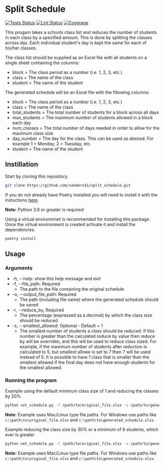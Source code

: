 # Split Schedule

[![Tests Status](https://github.com/sanders41/split_schedule/workflows/Testing/badge.svg?branch=master&event=push)](https://github.com/sanders41/split_schedule/actions?query=workflow%3ATesting+branch%3Amaster+event%3Apush)
[![Lint Status](https://github.com/sanders41/split_schedule/workflows/Linting/badge.svg?branch=master&event=push)](https://github.com/sanders41/split_schedule/actions?query=workflow%3ALinting+branch%3Amaster+event%3Apush)
[![Coverage](https://codecov.io/github/sanders41/split_schedule/coverage.svg?branch=master)](https://codecov.io/gh/sanders41/split_schedule)

This progam takes a schools class list and reduces the number of students in each class by a specified amount. This is done by splitting the classes across day. Each individual student's day is kept the same for each of his/her classes.

The class list should be supplied as an Excel file with all students on a single sheet containing the columns:

* block = The class period as a number (i.e. 1, 2, 3, etc.)
* class = The name of the class
* student = The name of the student

The generated schedule will be an Excel file with the fillowing columns:

* block = The class period as a number (i.e. 1, 2, 3, etc.)
* class = The name of the class
* total_students = The total number of students for a block across all days
* max_students = The maximum number of students allowed in a block each day
* num_classes = The total number of days needed in order to allow for the maximum class size
* day_number = The day for the class. This can be used as desired. For example 1 = Monday, 2 = Tuesday, etc.
* student = The name of the student

## Instillation

Start by cloning this repository.

```zsh
git clone https://github.com/sanders41/split_schedule.git
```

If you do not already have Poetry installed
you will need to install it with the instuctions [here](https://python-poetry.org/docs/#installation).

**Note:** Python 3.8 or greater is required

Using a virtual environmnet is recommended for installing this package.
Once the virtual environment is created activate it and install the dependencies.

```zsh
poetry install
```

## Usage

### Arguments

* -h, --help: show this help message and exit
* -f, --file_path: Required
  * The path to the file containing the original schedule
* -o, --output_file_path: Required
  * The path (including file name) where the generated schedule should be saved
* -r, --reduce_by, Required
  * The percentage (expressed as a decimal) by which the class size should be reduced
* -s, --smallest_allowed: Optional - Default = 1
  * The smallest number of students a class should be reduced. If this number is greater than the calculated reduce by value then reduce by will be overriden, and this will be used to reduce class sized. For example, if the maximum number of students after reduction is calculated to 5, but smallest allowe is set to 7 then 7 will be used instead of 5. It is possible to have 1 class that is smaller than the smallest allowed if the final day does not have enough students for the smallest allowed.

### Running the program

Example using the default minimum class size of 1 and reducing the classes by 20%

```zsh
python set_schedule.py -f /path/to/original_file.xlsx -o /path/to/generated_schedule.xlsx -r 0.2
```

**Note:** Example uses Mac/Linux type file paths. For Windows use paths like `c:\path\to\original_file.xlsx` and `c:\path\to\generated_schedule.xlsx`.

Example reducing the class size by 30% or a minimum of 8 students, which ever is greater

```zsh
python set_schedule.py -f /path/to/original_file.xlsx -o /path/to/generated_schedule.xlsx -r 0.3 -s 8
```

**Note:** Example uses Mac/Linux type file paths. For Windows use paths like `c:\path\to\original_file.xlsx` and `c:\path\to\generated_schedule.xlsx`.
